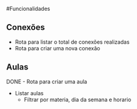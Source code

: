 #Funcionalidades

## Conexões

- Rota para listar o total de conexões realizadas
- Rota para criar uma nova conexão

## Aulas

DONE - Rota para criar uma aula
- Listar aulas
    - Filtrar por materia, dia da semana e horario

